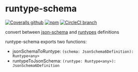 # runtype-schema

[![Coveralls github](https://img.shields.io/coveralls/github/amonks/runtype-schema.svg?style=flat-square)](https://coveralls.io/github/amonks/runtype-schema) [![npm](https://img.shields.io/npm/v/runtype-schema.svg?style=flat-square)](https://npmjs.com/package/runtype-schema) [![CircleCI branch](https://img.shields.io/circleci/project/github/amonks/runtype-schema/master.svg?style=flat-square)](https://circleci.com/gh/amonks/runtype-schema)

convert between [json-schema](https://json-schema.org) and [runtypes](https://github.com/pelotom/runtypes) definitions

runtype-schema exports two functions:

- jsonSchemaToRuntype: `(schema: JsonSchema6Definition): Runtype<any>`
- runtypeToJsonSchema: `(runtype: Runtype<any>): JsonSchema6Definition`
